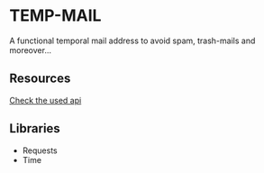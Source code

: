 # TEMP-MAIL
A functional temporal mail address to avoid spam, trash-mails and moreover...

## Resources
[Check the used api](https://www.1secmail.com/)

## Libraries
- Requests 
- Time
